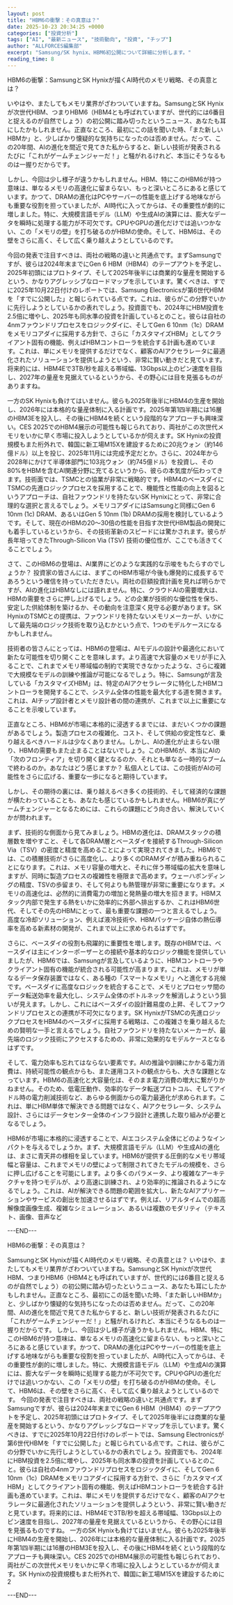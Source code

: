 ```yaml
---
layout: post
title: "HBM6の衝撃：その真意は？"
date: 2025-10-23 20:34:25 +0000
categories: ["投資分析"]
tags: ["AI", "最新ニュース", "技術動向", "投資", "チップ"]
author: "ALLFORCES編集部"
excerpt: "Samsung/SK hynix、HBM6初公開について詳細に分析します。"
reading_time: 8
---
```


HBM6の衝撃：SamsungとSK Hynixが描くAI時代のメモリ戦略、その真意とは？

いやはや、またしてもメモリ業界がざわついていますね。SamsungとSK Hynixが次世代HBM、つまりHBM6（HBM4とも呼ばれていますが、世代的には6番目と捉えるのが自然でしょう）の初公開に踏み切ったというニュース、あなたも耳にしたかもしれません。正直なところ、最初にこの話を聞いた時、「また新しいHBMか」と、少しばかり懐疑的な気持ちになったのは否めません。だって、この20年間、AIの進化を間近で見てきた私からすると、新しい技術が発表されるたびに「これがゲームチェンジャーだ！」と騒がれるけれど、本当にそうなるものは一握りだからです。

しかし、今回は少し様子が違うかもしれません。HBM、特にこのHBM6が持つ意味は、単なるメモリの高速化に留まらない、もっと深いところにあると感じています。かつて、DRAMの進化はPCやサーバーの性能を底上げする地味ながらも重要な役割を担っていましたが、AI時代に入ってからは、その重要性が劇的に増しました。特に、大規模言語モデル（LLM）や生成AIの演算には、膨大なデータを瞬時に処理する能力が不可欠です。CPUやGPUの進化だけでは追いつかない、この「メモリの壁」を打ち破るのがHBMの使命。そして、HBM6は、その壁をさらに高く、そして広く乗り越えようとしているのです。

今回の発表で注目すべきは、両社の戦略の違いと共通点です。まずSamsungですが、彼らは2024年末までにGen 6 HBM（HBM4）のテープアウトを予定し、2025年初頭にはプロトタイプ、そして2025年後半には商業的な量産を開始するという、かなりアグレッシブなロードマップを示しています。驚くべきは、すでに2025年10月22日付けのレポートでは、Samsung Electronicsが第6世代HBMを「すでに公開した」と報じられている点です。これは、彼らがこの分野でいかに先行しようとしているかの表れでしょう。投資面でも、2024年にHBM投資を2.5倍に増やし、2025年も同水準の投資を計画しているとのこと。彼らは自社の4nmファウンドリプロセスをロジックダイに、そしてGen 6 10nm（1c）DRAMをメモリコアダイに採用する方針で、さらに「カスタマイズHBM」としてクライアント固有の機能、例えばHBMコントローラを統合する計画も進めています。これは、単にメモリを提供するだけでなく、顧客のAIアクセラレータに最適化されたソリューションを提供しようという、非常に賢い動きだと見ています。将来的には、HBM4Eで3TB/秒を超える帯域幅、13Gbps以上のピン速度を目指し、2027年の量産を見据えているというから、その野心には目を見張るものがありますね。

一方のSK Hynixも負けてはいません。彼らも2025年後半にHBM4の生産を開始し、2026年には本格的な量産体制に入る計画です。2025年第1四半期には16層のHBM3Eを投入し、その後にHBM4を続くという段階的なアプローチも興味深い。CES 2025でのHBM4展示の可能性も報じられており、両社がこの次世代メモリをいかに早く市場に投入しようとしているかが伺えます。SK Hynixの投資規模もまた桁外れで、韓国に新工場M15Xを建設するために20兆ウォン（約146億ドル）以上を投じ、2025年11月には完成予定だとか。さらに、2024年から2028年にかけて半導体部門に103兆ウォン（約745億ドル）を投資し、その80%をHBMを含むAI関連分野に充てるというから、彼らの本気度が伝わってきます。技術面では、TSMCとの協業が非常に戦略的です。HBM4のベースダイにTSMCの先進ロジックプロセスを採用することで、機能性と性能の向上を図るというアプローチは、自社ファウンドリを持たないSK Hynixにとって、非常に合理的な選択と言えるでしょう。メモリコアダイにはSamsungと同様にGen 6 10nm (1c) DRAM、あるいはGen 5 10nm (1b) DRAMの採用を検討しているようです。そして、現在のHBMの20～30倍の性能を目指す次世代HBM製品の開発にも着手しているというから、その技術革新のスピードには驚かされます。彼らが長年培ってきたThrough-Silicon Via (TSV) 技術の優位性が、ここでも活きてくることでしょう。

さて、このHBM6の登場は、AI業界にどのような実践的な示唆をもたらすのでしょうか？ 投資家の皆さんには、まずこのHBM市場が今後も爆発的に成長するであろうという確信を持っていただきたい。両社の巨額投資計画を見れば明らかですが、AIの進化はHBMなしには語れません。特に、クラウドAIの需要増大は、HBMの需要をさらに押し上げるでしょう。どの企業が技術的な優位性を保ち、安定した供給体制を築けるか、その動向を注意深く見守る必要があります。SK HynixのTSMCとの提携は、ファウンドリを持たないメモリメーカーが、いかにして最先端のロジック技術を取り込むかという点で、1つのモデルケースになるかもしれません。

技術者の皆さんにとっては、HBM6の登場は、AIモデルの設計や最適化において新たな可能性を切り開くことを意味します。より高速で大容量のメモリが手に入ることで、これまでメモリ帯域幅の制約で実現できなかったような、さらに複雑で大規模なモデルの訓練や推論が可能になるでしょう。特に、Samsungが言及している「カスタマイズHBM」は、特定のAIアクセラレータに特化したHBMコントローラを開発することで、システム全体の性能を最大化する道を開きます。これは、AIチップ設計者とメモリ設計者の間の連携が、これまで以上に重要になることを示唆しています。

正直なところ、HBM6が市場に本格的に浸透するまでには、まだいくつかの課題があるでしょう。製造プロセスの複雑化、コスト、そして供給の安定性など、乗り越えるべきハードルは少なくありません。しかし、AIの進化が止まらない限り、HBMの需要もまた止まることはないでしょう。このHBM6が、本当にAIの「次のフロンティア」を切り開く鍵となるのか、それとも単なる一時的なブームで終わるのか。あなたはどう感じますか？ 私個人としては、この技術がAIの可能性をさらに広げる、重要な一歩になると期待しています。

しかし、その期待の裏には、乗り越えるべき多くの技術的、そして経済的な課題が横たわっていることも、あなたも感じているかもしれません。HBM6が真にゲームチェンジャーとなるためには、これらの課題にどう向き合い、解決していくかが問われます。

まず、技術的な側面から見てみましょう。HBMの進化は、DRAMスタックの積層数を増やすこと、そして各DRAM層とベースダイを接続するThrough-Silicon Via（TSV）の密度と精度を高めることによって実現されてきました。HBM6では、この積層技術がさらに高度化し、より多くのDRAMダイが積み重ねられることになります。これは、メモリ容量の増大と、それに伴う帯域幅の拡大を意味しますが、同時に製造プロセスの複雑性を極限まで高めます。ウェーハボンディングの精度、TSVの歩留まり、そして何よりも熱管理が非常に重要になります。メモリの高速化は、必然的に消費電力の増加と発熱量の増大を招きます。HBMスタック内部で発生する熱をいかに効率的に外部へ排出するか、これはHBM6世代、そしてその先のHBMにとって、最も重要な課題の一つと言えるでしょう。高度な冷却ソリューション、例えば液冷技術や、HBMパッケージ自体の熱伝導率を高める新素材の開発が、これまで以上に求められるはずです。

さらに、ベースダイの役割も飛躍的に重要性を増します。既存のHBMでは、ベースダイは主にインターポーザーとの接続や基本的なロジック機能を提供していましたが、HBM6では、Samsungが言及しているように、HBMコントローラやクライアント固有の機能が統合される可能性が高まります。これは、メモリが単なるデータ保存装置ではなく、ある種の「スマートなメモリ」へと進化する兆候です。ベースダイに高度なロジックを統合することで、メモリとプロセッサ間のデータ転送効率を最大化し、システム全体のボトルネックを解消しようという狙いが見えます。しかし、これにはベースダイの設計難易度の上昇、そしてファウンドリプロセスとの連携が不可欠になります。SK HynixがTSMCの先進ロジックプロセスをHBM4のベースダイに採用する戦略は、この複雑さを乗り越えるための賢明な一手と言えるでしょう。自社ファウンドリを持たないメーカーが、最先端のロジック技術にアクセスするための、非常に効果的なモデルケースとなるはずです。

そして、電力効率も忘れてはならない要素です。AIの推論や訓練にかかる電力消費は、持続可能性の観点からも、また運用コストの観点からも、大きな課題となっています。HBM6の高速化と大容量化は、そのまま電力消費の増大に繋がりかねません。そのため、低電圧動作、効率的なデータ転送プロトコル、そしてアイドル時の電力削減技術など、あらゆる側面からの電力最適化が求められます。これは、単にHBM単体で解決できる問題ではなく、AIアクセラレータ、システム設計、さらにはデータセンター全体のインフラ設計と連携した取り組みが必要となるでしょう。

HBM6が市場に本格的に浸透することで、AIエコシステム全体にどのようなインパクトを与えるでしょうか。まず、大規模言語モデル（LLM）や生成AIの進化は、まさに青天井の様相を呈しています。HBM6が提供する圧倒的なメモリ帯域幅と容量は、これまでメモリの壁によって制限されてきたモデルの規模を、さらに押し広げることを可能にします。より多くのパラメータ、より複雑なアーキテクチャを持つモデルが、より高速に訓練され、より効率的に推論されるようになるでしょう。これは、AIが解決できる問題の範囲を拡大し、新たなAIアプリケーションやサービスの創出を加速させるはずです。例えば、リアルタイムでの超高解像度画像生成、複雑なシミュレーション、あるいは複数のモダリティ（テキスト、画像、音声など

---END---

HBM6の衝撃：その真意は？

SamsungとSK Hynixが描くAI時代のメモリ戦略、その真意とは？ いやはや、またしてもメモリ業界がざわついていますね。SamsungとSK Hynixが次世代HBM、つまりHBM6（HBM4とも呼ばれていますが、世代的には6番目と捉えるのが自然でしょう）の初公開に踏み切ったというニュース、あなたも耳にしたかもしれません。正直なところ、最初にこの話を聞いた時、「また新しいHBMか」と、少しばかり懐疑的な気持ちになったのは否めません。だって、この20年間、AIの進化を間近で見てきた私からすると、新しい技術が発表されるたびに「これがゲームチェンジャーだ！」と騒がれるけれど、本当にそうなるものは一握りだからです。 しかし、今回は少し様子が違うかもしれません。HBM、特にこのHBM6が持つ意味は、単なるメモリの高速化に留まらない、もっと深いところにあると感じています。かつて、DRAMの進化はPCやサーバーの性能を底上げする地味ながらも重要な役割を担っていましたが、AI時代に入ってからは、その重要性が劇的に増しました。特に、大規模言語モデル（LLM）や生成AIの演算には、膨大なデータを瞬時に処理する能力が不可欠です。CPUやGPUの進化だけでは追いつかない、この「メモリの壁」を打ち破るのがHBMの使命。そして、HBM6は、その壁をさらに高く、そして広く乗り越えようとしているのです。 今回の発表で注目すべきは、両社の戦略の違いと共通点です。まずSamsungですが、彼らは2024年末までにGen 6 HBM（HBM4）のテープアウトを予定し、2025年初頭にはプロトタイプ、そして2025年後半には商業的な量産を開始するという、かなりアグレッシブなロードマップを示しています。驚くべきは、すでに2025年10月22日付けのレポートでは、Samsung Electronicsが第6世代HBMを「すでに公開した」と報じられている点です。これは、彼らがこの分野でいかに先行しようとしているかの表れでしょう。投資面でも、2024年にHBM投資を2.5倍に増やし、2025年も同水準の投資を計画しているとのこと。彼らは自社の4nmファウンドリプロセスをロジックダイに、そしてGen 6 10nm（1c）DRAMをメモリコアダイに採用する方針で、さらに「カスタマイズHBM」としてクライアント固有の機能、例えばHBMコントローラを統合する計画も進めています。これは、単にメモリを提供するだけでなく、顧客のAIアクセラレータに最適化されたソリューションを提供しようという、非常に賢い動きだと見ています。将来的には、HBM4Eで3TB/秒を超える帯域幅、13Gbps以上のピン速度を目指し、2027年の量産を見据えているというから、その野心には目を見張るものですね。 一方のSK Hynixも負けてはいません。彼らも2025年後半にHBM4の生産を開始し、2026年には本格的な量産体制に入る計画です。2025年第1四半期には16層のHBM3Eを投入し、その後にHBM4を続くという段階的なアプローチも興味深い。CES 2025でのHBM4展示の可能性も報じられており、両社がこの次世代メモリをいかに早く市場に投入しようとしているかが伺えます。SK Hynixの投資規模もまた桁外れで、韓国に新工場M15Xを建設するために2

---END---